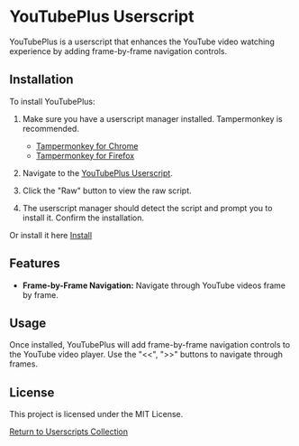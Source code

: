 # YouTubePlus Userscript

YouTubePlus is a userscript that enhances the YouTube video watching experience by adding frame-by-frame navigation controls.

## Installation

To install YouTubePlus:

1. Make sure you have a userscript manager installed. Tampermonkey is recommended.
   - [Tampermonkey for Chrome](https://chrome.google.com/webstore/detail/tampermonkey/dhdgffkkebhmkfjojejmpbldmpobfkfo)
   - [Tampermonkey for Firefox](https://addons.mozilla.org/en-US/firefox/addon/tampermonkey/)

2. Navigate to the [YouTubePlus Userscript](https://github.com/0V3RR1DE0/Userscripts/tree/main/YouTubePlus).

3. Click the "Raw" button to view the raw script.

4. The userscript manager should detect the script and prompt you to install it. Confirm the installation.

Or install it here [Install](https://github.com/0V3RR1DE0/Userscripts/raw/refs/heads/main/YouTubePlus/YouTubePlus.user.js)

## Features

- **Frame-by-Frame Navigation:** Navigate through YouTube videos frame by frame.

## Usage

Once installed, YouTubePlus will add frame-by-frame navigation controls to the YouTube video player. Use the "<<", ">>" buttons to navigate through frames.

## License

This project is licensed under the MIT License.

[Return to Userscripts Collection](../)

